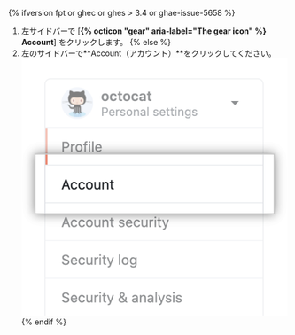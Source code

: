 {% ifversion fpt or ghec or ghes > 3.4 or ghae-issue-5658 %}
1. 左サイドバーで [**{% octicon "gear" aria-label="The gear icon" %} Account**] をクリックします。
{% else %}
1. 左のサイドバーで**Account（アカウント）**をクリックしてください。 ![アカウント設定メニューオプション](/assets/images/help/settings/settings-sidebar-account-settings.png)
{% endif %}
